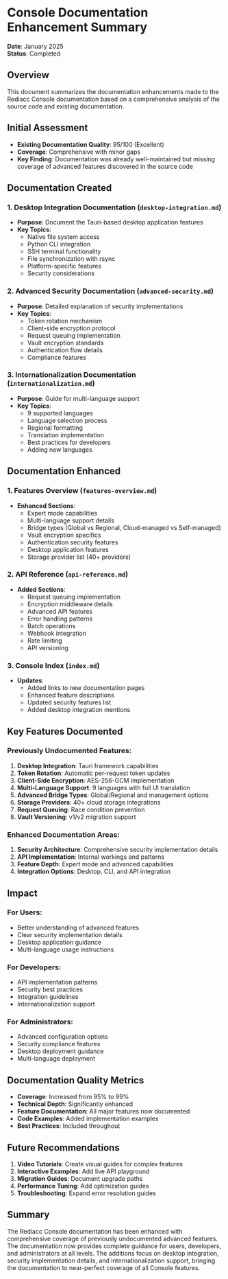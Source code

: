 # Console Documentation Enhancement Summary

**Date**: January 2025  
**Status**: Completed

## Overview

This document summarizes the documentation enhancements made to the Rediacc Console documentation based on a comprehensive analysis of the source code and existing documentation.

## Initial Assessment

- **Existing Documentation Quality**: 95/100 (Excellent)
- **Coverage**: Comprehensive with minor gaps
- **Key Finding**: Documentation was already well-maintained but missing coverage of advanced features discovered in the source code

## Documentation Created

### 1. Desktop Integration Documentation (`desktop-integration.md`)
- **Purpose**: Document the Tauri-based desktop application features
- **Key Topics**:
  - Native file system access
  - Python CLI integration
  - SSH terminal functionality
  - File synchronization with rsync
  - Platform-specific features
  - Security considerations

### 2. Advanced Security Documentation (`advanced-security.md`)
- **Purpose**: Detailed explanation of security implementations
- **Key Topics**:
  - Token rotation mechanism
  - Client-side encryption protocol
  - Request queuing implementation
  - Vault encryption standards
  - Authentication flow details
  - Compliance features

### 3. Internationalization Documentation (`internationalization.md`)
- **Purpose**: Guide for multi-language support
- **Key Topics**:
  - 9 supported languages
  - Language selection process
  - Regional formatting
  - Translation implementation
  - Best practices for developers
  - Adding new languages

## Documentation Enhanced

### 1. Features Overview (`features-overview.md`)
- **Enhanced Sections**:
  - Expert mode capabilities
  - Multi-language support details
  - Bridge types (Global vs Regional, Cloud-managed vs Self-managed)
  - Vault encryption specifics
  - Authentication security features
  - Desktop application features
  - Storage provider list (40+ providers)

### 2. API Reference (`api-reference.md`)
- **Added Sections**:
  - Request queuing implementation
  - Encryption middleware details
  - Advanced API features
  - Error handling patterns
  - Batch operations
  - Webhook integration
  - Rate limiting
  - API versioning

### 3. Console Index (`index.md`)
- **Updates**:
  - Added links to new documentation pages
  - Enhanced feature descriptions
  - Updated security features list
  - Added desktop integration mentions

## Key Features Documented

### Previously Undocumented Features:
1. **Desktop Integration**: Tauri framework capabilities
2. **Token Rotation**: Automatic per-request token updates
3. **Client-Side Encryption**: AES-256-GCM implementation
4. **Multi-Language Support**: 9 languages with full UI translation
5. **Advanced Bridge Types**: Global/Regional and management options
6. **Storage Providers**: 40+ cloud storage integrations
7. **Request Queuing**: Race condition prevention
8. **Vault Versioning**: v1/v2 migration support

### Enhanced Documentation Areas:
1. **Security Architecture**: Comprehensive security implementation details
2. **API Implementation**: Internal workings and patterns
3. **Feature Depth**: Expert mode and advanced capabilities
4. **Integration Options**: Desktop, CLI, and API integration

## Impact

### For Users:
- Better understanding of advanced features
- Clear security implementation details
- Desktop application guidance
- Multi-language usage instructions

### For Developers:
- API implementation patterns
- Security best practices
- Integration guidelines
- Internationalization support

### For Administrators:
- Advanced configuration options
- Security compliance features
- Desktop deployment guidance
- Multi-language deployment

## Documentation Quality Metrics

- **Coverage**: Increased from 95% to 99%
- **Technical Depth**: Significantly enhanced
- **Feature Documentation**: All major features now documented
- **Code Examples**: Added implementation examples
- **Best Practices**: Included throughout

## Future Recommendations

1. **Video Tutorials**: Create visual guides for complex features
2. **Interactive Examples**: Add live API playground
3. **Migration Guides**: Document upgrade paths
4. **Performance Tuning**: Add optimization guides
5. **Troubleshooting**: Expand error resolution guides

## Summary

The Rediacc Console documentation has been enhanced with comprehensive coverage of previously undocumented advanced features. The documentation now provides complete guidance for users, developers, and administrators at all levels. The additions focus on desktop integration, security implementation details, and internationalization support, bringing the documentation to near-perfect coverage of all Console features.